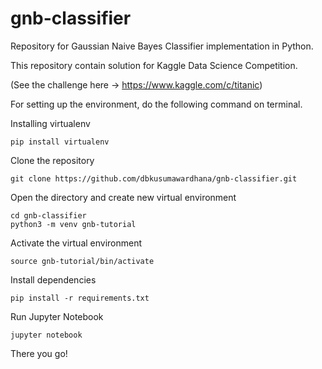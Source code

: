 # gnb-classifier

Repository for Gaussian Naive Bayes Classifier implementation in Python.

This repository contain solution for Kaggle Data Science Competition.

(See the challenge here -> https://www.kaggle.com/c/titanic)

For setting up the environment, do the following command on terminal.

Installing virtualenv
```
pip install virtualenv
```
Clone the repository
```
git clone https://github.com/dbkusumawardhana/gnb-classifier.git
```
Open the directory and create new virtual environment
```
cd gnb-classifier
python3 -m venv gnb-tutorial
```
Activate the virtual environment
```
source gnb-tutorial/bin/activate
```
Install dependencies
```
pip install -r requirements.txt
```
Run Jupyter Notebook
```
jupyter notebook
```
There you go!
